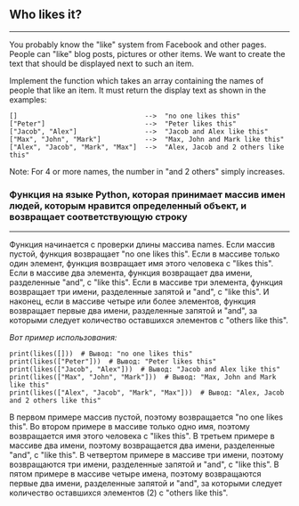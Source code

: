## Who likes it?

---

You probably know the "like" system from Facebook and other pages. People can "like" blog posts, pictures or other items. We want to create the text that should be displayed next to such an item.

Implement the function which takes an array containing the names of people that like an item. It must return the display text as shown in the examples:

```
[]                                -->  "no one likes this"
["Peter"]                         -->  "Peter likes this"
["Jacob", "Alex"]                 -->  "Jacob and Alex like this"
["Max", "John", "Mark"]           -->  "Max, John and Mark like this"
["Alex", "Jacob", "Mark", "Max"]  -->  "Alex, Jacob and 2 others like this"
```

Note: For 4 or more names, the number in "and 2 others" simply increases.

### Функция на языке Python, которая принимает массив имен людей, которым нравится определенный объект, и возвращает соответствующую строку

---

Функция начинается с проверки длины массива names. Если массив пустой, функция возвращает "no one likes this". Если в массиве только один элемент, функция возвращает имя этого человека с "likes this". Если в массиве два элемента, функция возвращает два имени, разделенные "and", с "like this". Если в массиве три элемента, функция возвращает три имени, разделенные запятой и "and", с "like this". И наконец, если в массиве четыре или более элементов, функция возвращает первые два имени, разделенные запятой и "and", за которыми следует количество оставшихся элементов с "others like this".

_Вот пример использования:_

```
print(likes([]))  # Вывод: "no one likes this"
print(likes(["Peter"]))  # Вывод: "Peter likes this"
print(likes(["Jacob", "Alex"]))  # Вывод: "Jacob and Alex like this"
print(likes(["Max", "John", "Mark"]))  # Вывод: "Max, John and Mark like this"
print(likes(["Alex", "Jacob", "Mark", "Max"]))  # Вывод: "Alex, Jacob and 2 others like this"
```

В первом примере массив пустой, поэтому возвращается "no one likes this". Во втором примере в массиве только одно имя, поэтому возвращается имя этого человека с "likes this". В третьем примере в массиве два имени, поэтому возвращается два имени, разделенные "and", с "like this". В четвертом примере в массиве три имени, поэтому возвращаются три имени, разделенные запятой и "and", с "like this". В пятом примере в массиве четыре имена, поэтому возвращаются первые два имени, разделенные запятой и "and", за которыми следует количество оставшихся элементов (2) с "others like this".
